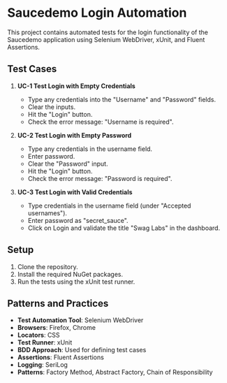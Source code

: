 ﻿# Saucedemo Login Automation

This project contains automated tests for the login functionality of the Saucedemo application using Selenium WebDriver, xUnit, and Fluent Assertions.

## Test Cases

1. **UC-1 Test Login with Empty Credentials**
   - Type any credentials into the "Username" and "Password" fields.
   - Clear the inputs.
   - Hit the "Login" button.
   - Check the error message: "Username is required".

2. **UC-2 Test Login with Empty Password**
   - Type any credentials in the username field.
   - Enter password.
   - Clear the "Password" input.
   - Hit the "Login" button.
   - Check the error message: "Password is required".

3. **UC-3 Test Login with Valid Credentials**
   - Type credentials in the username field (under "Accepted usernames").
   - Enter password as "secret_sauce".
   - Click on Login and validate the title "Swag Labs" in the dashboard.

## Setup

1. Clone the repository.
2. Install the required NuGet packages.
3. Run the tests using the xUnit test runner.

## Patterns and Practices

- **Test Automation Tool**: Selenium WebDriver
- **Browsers**: Firefox, Chrome
- **Locators**: CSS
- **Test Runner**: xUnit
- **BDD Approach**: Used for defining test cases
- **Assertions**: Fluent Assertions
- **Logging**: SeriLog
- **Patterns**: Factory Method, Abstract Factory, Chain of Responsibility
